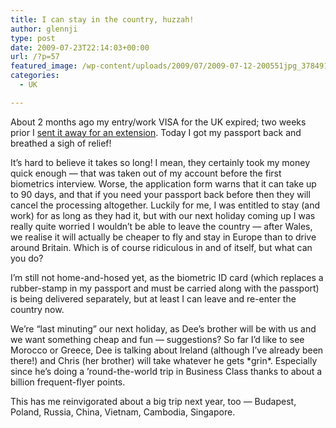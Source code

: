 ```yaml
---
title: I can stay in the country, huzzah!
author: glennji
type: post
date: 2009-07-23T22:14:03+00:00
url: /?p=57
featured_image: /wp-content/uploads/2009/07/2009-07-12-200551jpg_3784918564_o.jpg
categories:
  - UK

---
```

About 2 months ago my entry/work VISA for the UK expired; two weeks prior I [sent it away for an extension][1]. Today I got my passport back and breathed a sigh of relief!
  
It&#8217;s hard to believe it takes so long! I mean, they certainly took my money quick enough &#8212; that was taken out of my account before the first biometrics interview. Worse, the application form warns that it can take up to 90 days, and that if you need your passport back before then they will cancel the processing altogether. Luckily for me, I was entitled to stay (and work) for as long as they had it, but with our next holiday coming up I was really quite worried I wouldn&#8217;t be able to leave the country &#8212; after Wales, we realise it will actually be cheaper to fly and stay in Europe than to drive around Britain. Which is of course ridiculous in and of itself, but what can you do?
  
I&#8217;m still not home-and-hosed yet, as the biometric ID card (which replaces a rubber-stamp in my passport and must be carried along with the passport) is being delivered separately, but at least I can leave and re-enter the country now.
  
We&#8217;re &#8220;last minuting&#8221; our next holiday, as Dee&#8217;s brother will be with us and we want something cheap and fun &#8212; suggestions? So far I&#8217;d like to see Morocco or Greece, Dee is talking about Ireland (although I&#8217;ve already been there!) and Chris (her brother) will take whatever he gets \*grin\*. Especially since he&#8217;s doing a &#8217;round-the-world trip in Business Class thanks to about a billion frequent-flyer points.
  
This has me reinvigorated about a big trip next year, too &#8212; Budapest, Poland, Russia, China, Vietnam, Cambodia, Singapore.

 [1]: /content/visas-and-netbooks
